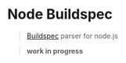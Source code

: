 # Node Buildspec

> [Buildspec][1] parser for node.js

> **work in progress**

[1]: https://github.com/h2non/buildspec